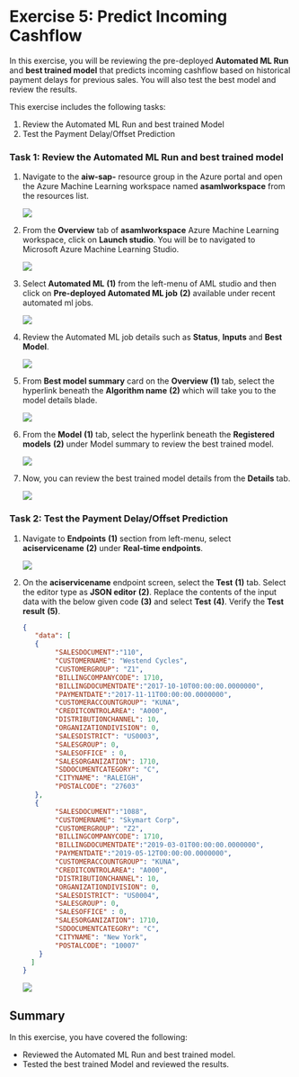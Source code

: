 # Exercise 5: Predict Incoming Cashflow

In this exercise, you will be reviewing the pre-deployed **Automated ML Run** and **best trained model** that predicts incoming cashflow based on historical payment delays for previous sales. You will also test the best model and review the results.

This exercise includes the following tasks:

1. Review the Automated ML Run and best trained Model
2. Test the Payment Delay/Offset Prediction

### Task 1: Review the Automated ML Run and best trained model

1. Navigate to the **aiw-sap-<inject key="DeploymentID" enableCopy="false"/>** resource group in the Azure portal and open the Azure Machine Learning workspace named **asamlworkspace<inject key="DeploymentID" enableCopy="false"/>** from the resources list.

   ![](media/auto-ex5-t1-step1.png)
   
2. From the **Overview** tab of **asamlworkspace<inject key="DeploymentID" enableCopy="false"/>** Azure Machine Learning workspace, click on **Launch studio**. You will be to navigated to Microsoft Azure Machine Learning Studio.

   ![](media/auto-ex5-t1-step2.png)
   
3. Select **Automated ML** **(1)** from the left-menu of AML studio and then click on **Pre-deployed Automated ML job** **(2)** available under recent automated ml jobs.

   ![](media/auto-ex5-t1-step3.png)
   
4. Review the Automated ML job details such as **Status**, **Inputs** and **Best Model**. 

   ![](media/auto-ex5-t1-step4.png)

5. From **Best model summary** card on the **Overview** **(1)** tab, select the hyperlink beneath the **Algorithm name** **(2)** which will take you to the model details blade.

   ![](media/auto-ex5-t1-step5.png)
   
6. From the **Model** **(1)** tab, select the hyperlink beneath the **Registered models** **(2)** under Model summary to review the best trained model.

   ![](media/auto-ex5-t1-step6.png)
   
7. Now, you can review the best trained model details from the **Details** tab.

   ![](media/auto-ex5-t1-step7.png)  

### Task 2: Test the Payment Delay/Offset Prediction

1. Navigate to **Endpoints** **(1)** section from left-menu, select **aciservicename** **(2)** under **Real-time endpoints**.

   ![](media/auto-ex5-t2-step1.png)
   
2. On the **aciservicename** endpoint screen, select the **Test** **(1)** tab. Select the editor type as **JSON editor** **(2)**. Replace the contents of the input data with the below given code **(3)** and select **Test** **(4)**. Verify the **Test result** **(5)**.

    ```json
    {
       "data": [
       {
            "SALESDOCUMENT":"110",
            "CUSTOMERNAME": "Westend Cycles",
            "CUSTOMERGROUP": "Z1",
            "BILLINGCOMPANYCODE": 1710,
            "BILLINGDOCUMENTDATE":"2017-10-10T00:00:00.0000000",
            "PAYMENTDATE":"2017-11-11T00:00:00.0000000",
            "CUSTOMERACCOUNTGROUP": "KUNA",
            "CREDITCONTROLAREA": "A000",
            "DISTRIBUTIONCHANNEL": 10,
            "ORGANIZATIONDIVISION": 0,
            "SALESDISTRICT": "US0003",
            "SALESGROUP": 0,
            "SALESOFFICE" : 0,
            "SALESORGANIZATION": 1710,
            "SDDOCUMENTCATEGORY": "C",
            "CITYNAME": "RALEIGH",
            "POSTALCODE": "27603"
       },
       {
            "SALESDOCUMENT":"1088",
            "CUSTOMERNAME": "Skymart Corp",
            "CUSTOMERGROUP": "Z2",
            "BILLINGCOMPANYCODE": 1710,
            "BILLINGDOCUMENTDATE":"2019-03-01T00:00:00.0000000",
            "PAYMENTDATE":"2019-05-12T00:00:00.0000000",
            "CUSTOMERACCOUNTGROUP": "KUNA",
            "CREDITCONTROLAREA": "A000",
            "DISTRIBUTIONCHANNEL": 10,
            "ORGANIZATIONDIVISION": 0,
            "SALESDISTRICT": "US0004",
            "SALESGROUP": 0,
            "SALESOFFICE" : 0,
            "SALESORGANIZATION": 1710,
            "SDDOCUMENTCATEGORY": "C",
            "CITYNAME": "New York",
            "POSTALCODE": "10007"
        }
      ]
   }
   ```
   
   ![](media/auto-ex5-t2-step2.png)

## Summary

In this exercise, you have covered the following:

* Reviewed the Automated ML Run and best trained model.
* Tested the best trained Model and reviewed the results.
